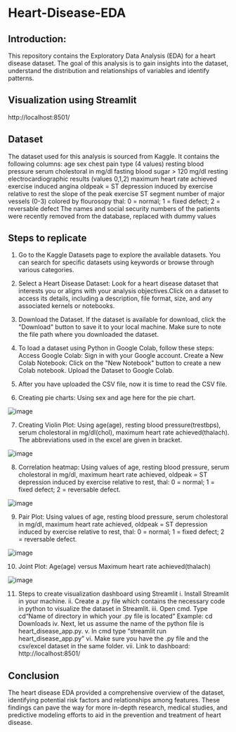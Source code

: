 # Heart-Disease-EDA

## Introduction:
This repository contains the Exploratory Data Analysis (EDA) for a heart disease dataset. The goal of this analysis is to gain insights into the dataset, understand the distribution and relationships of variables and identify patterns. 

## Visualization using Streamlit
http://localhost:8501/

## Dataset
The dataset used for this analysis is sourced from Kaggle. It contains the following columns:
age
sex
chest pain type (4 values)
resting blood pressure
serum cholestoral in mg/dl
fasting blood sugar > 120 mg/dl
resting electrocardiographic results (values 0,1,2)
maximum heart rate achieved
exercise induced angina
oldpeak = ST depression induced by exercise relative to rest
the slope of the peak exercise ST segment
number of major vessels (0-3) colored by flourosopy
thal: 0 = normal; 1 = fixed defect; 2 = reversable defect
The names and social security numbers of the patients were recently removed from the database, replaced with dummy values

## Steps to replicate
1. Go to the Kaggle Datasets page to explore the available datasets. You can search for specific datasets using keywords or browse through various categories.
   
2. Select a Heart Disease Dataset:
Look for a heart disease dataset that interests you or aligns with your analysis objectives.Click on a dataset to access its details, including a description, file format, size, and any associated kernels or notebooks.

3. Download the Dataset. If the dataset is available for download, click the "Download" button to save it to your local machine. Make sure to note the file path where you downloaded the dataset.
   
4. To load a dataset using Python in Google Colab, follow these steps:
Access Google Colab: Sign in with your Google account.
Create a New Colab Notebook: Click on the "New Notebook" button to create a new Colab notebook.
Upload the Dataset to Google Colab.

5. After you have uploaded the CSV file, now it is time to read the CSV file.
   
6. Creating pie charts: Using sex and age here for the pie chart.

![image](https://github.com/ahanadasg/Heart-Disease-EDA/assets/113302918/977d8ee0-5111-4838-a3a7-4a866964e587)

7. Creating Violin Plot: Using age(age), resting blood pressure(trestbps), serum cholestoral in mg/dl(chol), maximum heart rate achieved(thalach). The abbreviations used in the excel are given in bracket. 

![image](https://github.com/ahanadasg/Heart-Disease-EDA/assets/113302918/880f2758-d459-4a34-8587-6c1aba06da22)

8. Correlation heatmap: Using values of age, resting blood pressure, serum cholestoral in mg/dl, maximum heart rate achieved, oldpeak = ST depression induced by exercise relative to rest, thal: 0 = normal; 1 = fixed defect; 2 = reversable defect.

![image](https://github.com/ahanadasg/Heart-Disease-EDA/assets/113302918/ef9af15f-c809-4356-ae3b-d57abb3bda15)

9. Pair Plot: Using values of age, resting blood pressure, serum cholestoral in mg/dl, maximum heart rate achieved, oldpeak = ST depression induced by exercise relative to rest, thal: 0 = normal; 1 = fixed defect; 2 = reversable defect.

![image](https://github.com/ahanadasg/Heart-Disease-EDA/assets/113302918/853c9a62-9c73-4e6d-8eca-613f14bc2e83)

10. Joint Plot: Age(age) versus Maximum heart rate achieved(thalach)

![image](https://github.com/ahanadasg/Heart-Disease-EDA/assets/113302918/f11d23dd-20db-471e-941f-0291f2536369)

11. Steps to create visualization dashboard using Streamlit
   i.	Install Streamlit in your machine.
   ii.	Create a .py file which contains the necessary code in python to visualize the dataset in Streamlit.
   iii.	Open cmd. Type cd<space>“Name of directory in which your .py file is located”
         Example: cd Downloads
   iv.	Next, let us assume the name of the python file is heart_disease_app.py.
   v.	In cmd type “streamlit run heart_disease_app.py”
   vi.	Make sure you have the .py file and the csv/excel dataset in the same folder.
   vii.	Link to dashboard: http://localhost:8501/


## Conclusion

The heart disease EDA provided a comprehensive overview of the dataset, identifying potential risk factors and relationships among features. These findings can pave the way for more in-depth research, medical studies, and predictive modeling efforts to aid in the prevention and treatment of heart disease.
